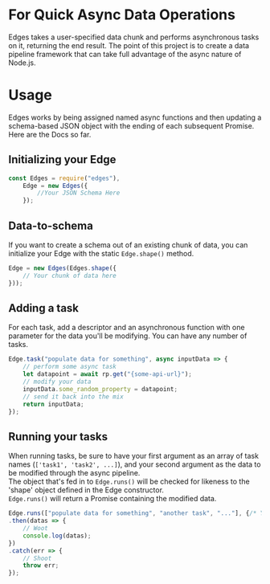 # For Quick Async Data Operations

Edges takes a user-specified data chunk and performs asynchronous tasks on it, returning the end result.
The point of this project is to create a data pipeline framework that can take full advantage of the async nature of Node.js.

# Usage

Edges works by being assigned named async functions and then updating a schema-based JSON object with the ending of each subsequent Promise.  
Here are the Docs so far.

## Initializing your Edge
```javascript
const Edges = require("edges"),
    Edge = new Edges({
        //Your JSON Schema Here
    });
```

## Data-to-schema
If you want to create a schema out of an existing chunk of data, you can initialize your Edge with the static `Edge.shape()` method.
```javascript
Edge = new Edges(Edges.shape({
    // Your chunk of data here
}));
```

## Adding a task  
For each task, add a descriptor and an asynchronous function with one parameter for the data you'll be modifying. You can have any number of tasks.
```javascript
Edge.task("populate data for something", async inputData => {
    // perform some async task
    let datapoint = await rp.get("{some-api-url}");
    // modify your data
    inputData.some_random_property = datapoint;
    // send it back into the mix
    return inputData;
});
```


## Running your tasks
When running tasks, be sure to have your first argument as an array of task names (`['task1', 'task2', ...]`), and your second argument as the data to be modified through the async pipeline.   
The object that's fed in to `Edge.runs()` will be checked for likeness to the 'shape' object defined in the Edge constructor.   
`Edge.runs()` will return a Promise containing the modified data.
```javascript
Edge.runs(["populate data for something", "another task", "..."], {/* Your schema based object */})
.then(datas => {
    // Woot
    console.log(datas);
})
.catch(err => {
    // Shoot
    throw err;
});
```
